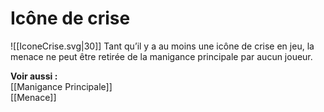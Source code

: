 # Icône de crise
![[IconeCrise.svg|30]] Tant qu’il y a au moins une icône de crise en jeu, la menace ne peut être retirée de la manigance principale par aucun joueur. 

**Voir aussi :**  
[[Manigance Principale]]  
[[Menace]]